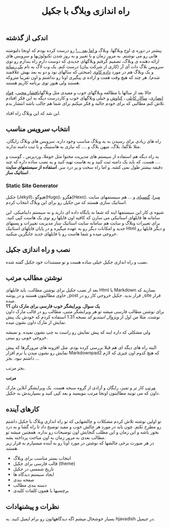 ﻿---
layout: post
title: راه اندازی وبلاگ با جکیل
tags: جکیل مرتب jekyll
categories: Tech
---
## اندکی از گذشته

پیشتر در دوره ی اوج وبلاگها، وبلاگ  [و اما بعد ...!] رو درست کرده بودم که اونجا دلنوشته هایی رو می نوشتم. به مرور زمان و با تغییر و به روز شدن تکنولوژیها و سرویس های ارائه دهنده ی وبلاگ، تصمیم گرفتم وبلاگهای جدیدی که دوست دارم راه بندازم رو توی سرویس بلاگ دات آی آر (کاری از شرکت بیان) درست کنم. یک وب لاگ به نام [یک رسانه] و یک وبلاگ هم در مورد [داده کاوی] (مبحثی که سالهای نود و دو به بعد بهش علاقمند شدم). هر چند که هیچ وقت همت و اراده ی پیگیری اونا رو نداشتم و اون تقریبا متروکه هستند ولی هنوز توی برنامه کاریم هستند.

حالا بعد از سالها با مطالعه وبلاگهای خوب و مفیدی مثل وبلاگهای[افشار محبی]، [فواد انصاری](http://foad-ansari.ir)، [سالار کابلی](https://sallar.me) ، [کیاوش](https://kiavash.one) و خیلی وبلاگهای خوب و کاردرست دیگه به این فکر افتادم تلاش کنم مطالبی که برای خودم جالبه و فکر میکنم برای شما هم جالب باشه انتشار بدم. 

این شد که این وبلاگ راه افتاد.

## انتخاب سرویس مناسب

راه های زیادی برای رسیدن به یه وبلاگ مناسب وجود داره. سرویس های وبلاگ رایگان. مثلا بلاگفا، بلاگ، میهن بلاگ و .... که نیازی به هاستینگ و یا ثبت دامنه ندارند.

یه راه دیگه هم استفاده از سیستم های مدیریت محتوا مثل جوملا، وردپرس ، گوست و .... هست، که باید یک دامنه ثبت کنید و یه هاست تهیه کنید و یه نصب ساده داره که چند دقیقه بیشتر طول نمی کشه. و اما راه سخت و پر درد سر. __استفاده از سیستمهای سایت استاتیک ساز__ .

### Static Site Generator
جکیل (Jekyll)، هیوگو(Hugo)، هگزو(Hexo)، [میرا]، [گتسبای] و ... هم سیستمهای سایت استاتیک سازی هستند که من _جکیل_ رو برای این وبلاگ انتخاب کردم.  

شیوه ی کار این سیستمها اینه که شما نه پایگاه داده ای دارید و نه سیستم داینامیکی. این سامانه ها فایلهای
استاتیکی می سازن که کافیه اون فایلها رو توی یک هاست کپی کنید. برای تغییرات وبلاگ و سایت هم سامانه سایت استاتیک ساز مدیریت تغییرات و پستهای جدید و امکانات دیگر رو به عهده میگیره و در پایان فایلهای استاتیک Html و دیگر فایلها رو خروجی میده و شما هاست رو با فایلهای جدید جایگزین میکنید.


## نصب و راه اندازی جکیل
نصب و راه اندازی جکیل خیلی ساده هست و تو مستندات خود جکیل گفته شده.

## نوشتن مطالب مرتب
بعد از نصب جکیل برای نوشتن مطالب، باید فایلهای Html یا Markdown بسازید که حاوی مطالبتون هستند و در پوشه _post قرار بدید. جکیل خروجی کار رو در _site قرار میده.  
**یک سوال. ویرایشگر خوب فارسی برای مارک دان ؟؟**  
برای نوشتن مطالب فارسی میشه تو هر ویرایشگر متنی، مطالب رو در قالب مارک داون نوشت. مثلا من اول  از *ویژوال استدیو کد* نسخه 1.31 استفاده کردم که خودش یک پیش نمایش از مارک داون نشون میده.

ولی مشکلی که داره اینه که پیش نمایش رو راست به چپ نشون نمیده. و نمیشه خروجی خوبی رو ببینی. 

البته راه های دیگه ای هم قبلا بررسی کرده بودم. مثل افزونه های مرورگرها که پیش نمایش رو نشون میدن یا نرم افزار Markdownpad2 که هیچ کدوم اون چیزی که لازم داشتم نبود. بجز ...

بجز مرتب.

__مرتب__

[مرتب] کار تر و تمیز، رایگان و آزادی از گروه سبحه هست. یک ویرایشگر آنلاین مارک داون که می تونید مطالبتون اونجا مرتب بنویسید و بعد کپی کنید و بسپاریدش به جکیل.

## کارهای آینده
تو اولین نوشته تلاش کردم مشکلات و چالشهایی که تو راه اندازی وبلاگ با جکیل داشتم رو مطرح نکنم. چون باید در مورد هر چالش خوب و مفید توضیح داد تا راه گشا و به درد بخور باشه و این زمان و این مطلب گنجایش اون توضیحات رو نداره. همچنین میشه تو مطالب بعدی به مرور زمان  به اون مباحث پرداخته بشه.  
 در هر صورت برخی چالشها که نوشتن در مورد اونا رو به آینده میسپارم به قرار زیر هستند.  
* انتخاب بستر مناسب برای وبلاگ
* قالب فارسی برای جکیل (theme)
* تاریخ شمسی در جکیل
* ایجاد سیستم دیدگاه ها
* صفحه بندی
* دسته بندی مطالب
* برچسبها یا همون کلمات کلیدی

## نظرات و پیشنهادات
بسیار خوشحال میشم اگه دیدگاههاتون رو برام ایمیل کنید. به hjavadish در جیمیل.


 [و اما بعد ...!]: http://majnoon362.blogfa.com
 [یک رسانه]: http://1resane.blog.ir
 [داده کاوی]: http://datamining.blog.ir
 [افشار محبی]: http://afsharm.ir
 [میرا]: https://miraxy.github.io/fa/
 [گتسبای]: https://www.gatsbyjs.org
 [مرتب]: http://www.sobhe.ir/moratab